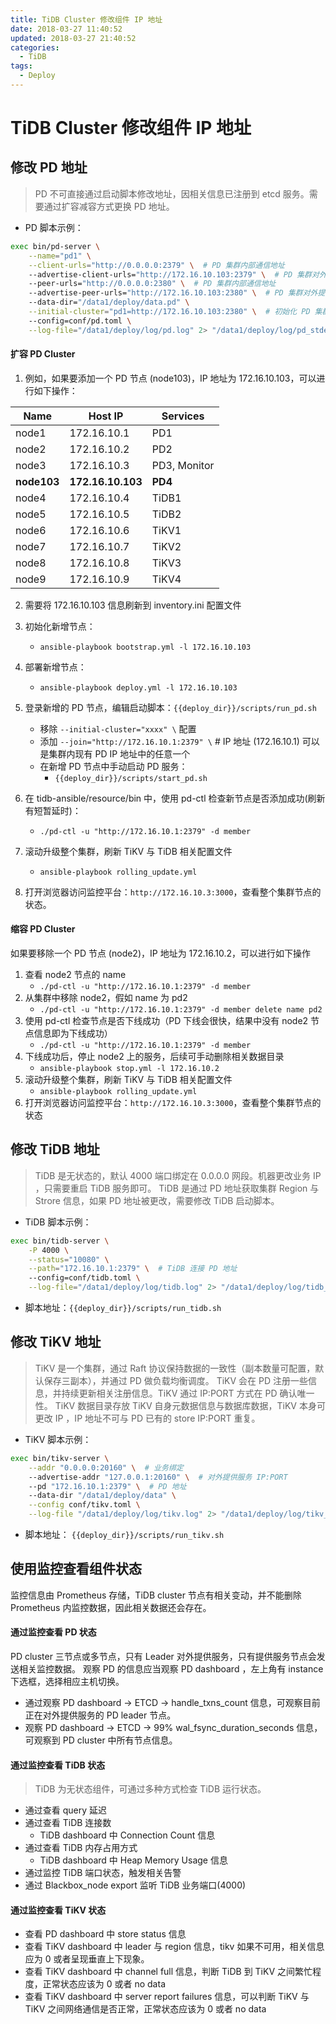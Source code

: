 ```yaml
---
title: TiDB Cluster 修改组件 IP 地址
date: 2018-03-27 11:40:52
updated: 2018-03-27 21:40:52
categories:
  - TiDB
tags:
  - Deploy
---
```

# TiDB Cluster 修改组件 IP 地址

## 修改 PD 地址

> PD 不可直接通过启动脚本修改地址，因相关信息已注册到 etcd 服务。需要通过扩容减容方式更换 PD 地址。

- PD 脚本示例：

```bash
exec bin/pd-server \
    --name="pd1" \
    --client-urls="http://0.0.0.0:2379" \  # PD 集群内部通信地址
    --advertise-client-urls="http://172.16.10.103:2379" \  # PD 集群对外提供服务地址
    --peer-urls="http://0.0.0.0:2380" \  # PD 集群内部通信地址
    --advertise-peer-urls="http://172.16.10.103:2380" \  # PD 集群对外提供服务地址
    --data-dir="/data1/deploy/data.pd" \
    --initial-cluster="pd1=http://172.16.10.103:2380" \  # 初始化 PD 集群时使用，扩容时应当换成  --join 参数
    --config=conf/pd.toml \
    --log-file="/data1/deploy/log/pd.log" 2> "/data1/deploy/log/pd_stderr.log"
```

#### 扩容 PD Cluster

1. 例如，如果要添加一个 PD 节点 (node103)，IP 地址为 172.16.10.103，可以进行如下操作：

  | Name | Host IP | Services |
  | ---- | ------- | -------- |
  | node1 | 172.16.10.1 | PD1 |
  | node2 | 172.16.10.2 | PD2 |
  | node3 | 172.16.10.3 | PD3, Monitor |
  | **node103** | **172.16.10.103** | **PD4** |
  | node4 | 172.16.10.4 | TiDB1 |
  | node5 | 172.16.10.5 | TiDB2 |
  | node6 | 172.16.10.6 | TiKV1 |
  | node7 | 172.16.10.7 | TiKV2 |
  | node8 | 172.16.10.8 | TiKV3 |
  | node9 | 172.16.10.9 | TiKV4 |

2. 需要将 172.16.10.103 信息刷新到 inventory.ini 配置文件

3. 初始化新增节点：
    - `ansible-playbook bootstrap.yml -l 172.16.10.103`

4. 部署新增节点：
    - `ansible-playbook deploy.yml -l 172.16.10.103`

5. 登录新增的 PD 节点，编辑启动脚本：`{{deploy_dir}}/scripts/run_pd.sh`
    - 移除  `--initial-cluster="xxxx" \`  配置
    - 添加  `--join="http://172.16.10.1:2379" \`  # IP 地址 (172.16.10.1) 可以是集群内现有 PD IP 地址中的任意一个
    - 在新增 PD 节点中手动启动 PD 服务：
        - `{{deploy_dir}}/scripts/start_pd.sh`

6. 在 tidb-ansible/resource/bin 中，使用 pd-ctl 检查新节点是否添加成功(刷新有短暂延时)：
    - `./pd-ctl -u "http://172.16.10.1:2379" -d member`

7. 滚动升级整个集群，刷新 TiKV 与 TiDB 相关配置文件
    - `ansible-playbook rolling_update.yml`

8. 打开浏览器访问监控平台：`http://172.16.10.3:3000`，查看整个集群节点的状态。

#### 缩容 PD Cluster

如果要移除一个 PD 节点 (node2)，IP 地址为 172.16.10.2，可以进行如下操作

1. 查看 node2 节点的 name
    - `./pd-ctl -u "http://172.16.10.1:2379" -d member`
2. 从集群中移除 node2，假如 name 为 pd2
    - `./pd-ctl -u "http://172.16.10.1:2379" -d member delete name pd2`
3. 使用 pd-ctl 检查节点是否下线成功（PD 下线会很快，结果中没有 node2 节点信息即为下线成功）
    - `./pd-ctl -u "http://172.16.10.1:2379" -d member`
4. 下线成功后，停止 node2 上的服务，后续可手动删除相关数据目录
    - `ansible-playbook stop.yml -l 172.16.10.2`
5. 滚动升级整个集群，刷新 TiKV 与 TiDB 相关配置文件
    - `ansible-playbook rolling_update.yml`
6. 打开浏览器访问监控平台：`http://172.16.10.3:3000`，查看整个集群节点的状态

## 修改 TiDB 地址

> TiDB 是无状态的，默认 4000 端口绑定在 0.0.0.0 网段。机器更改业务 IP ，只需要重启 TiDB 服务即可。
> TiDB 是通过 PD 地址获取集群 Region 与 Strore 信息，如果 PD 地址被更改，需要修改 TiDB 启动脚本。

- TiDB 脚本示例：

```bash
exec bin/tidb-server \
    -P 4000 \
    --status="10080" \
    --path="172.16.10.1:2379" \  # TiDB 连接 PD 地址
    --config=conf/tidb.toml \
    --log-file="/data1/deploy/log/tidb.log" 2> "/data1/deploy/log/tidb_stderr.log"
```

  - 脚本地址：`{{deploy_dir}}/scripts/run_tidb.sh`

## 修改 TiKV 地址

> TiKV 是一个集群，通过 Raft 协议保持数据的一致性（副本数量可配置，默认保存三副本），并通过 PD 做负载均衡调度。
> TiKV 会在 PD 注册一些信息，并持续更新相关注册信息。TiKV 通过 IP:PORT 方式在 PD 确认唯一性。
> TiKV 数据目录存放 TiKV 自身元数据信息与数据库数据，TiKV 本身可更改 IP ，IP 地址不可与 PD 已有的 store IP:PORT 重复。

- TiKV 脚本示例：

```bash
exec bin/tikv-server \
    --addr "0.0.0.0:20160" \  # 业务绑定
    --advertise-addr "127.0.0.1:20160" \  # 对外提供服务 IP:PORT
    --pd "172.16.10.1:2379" \  # PD 地址
    --data-dir "/data1/deploy/data" \
    --config conf/tikv.toml \
    --log-file "/data1/deploy/log/tikv.log" 2> "/data1/deploy/log/tikv_stderr.log"
```

  - 脚本地址： `{{deploy_dir}}/scripts/run_tikv.sh`

## 使用监控查看组件状态

监控信息由 Prometheus 存储，TiDB cluster 节点有相关变动，并不能删除 Prometheus 内监控数据，因此相关数据还会存在。

#### 通过监控查看 PD 状态

PD cluster 三节点或多节点，只有 Leader 对外提供服务，只有提供服务节点会发送相关监控数据。
观察 PD 的信息应当观察 PD dashboard ，左上角有 instance 下选框，选择相应主机切换。

- 通过观察 PD dashboard → ETCD →  handle_txns_count 信息，可观察目前正在对外提供服务的 PD leader 节点。
- 观察  PD dashboard → ETCD →  99% wal_fsync_duration_seconds 信息，可观察到 PD cluster 中所有节点信息。

#### 通过监控查看 TiDB 状态

> TiDB 为无状态组件，可通过多种方式检查 TiDB 运行状态。

- 通过查看 query 延迟
- 通过查看 TiDB 连接数
  - TiDB dashboard 中 Connection Count 信息
- 通过查看 TiDB 内存占用方式
  - TiDB dashboard 中 Heap Memory Usage 信息
- 通过监控 TiDB 端口状态，触发相关告警
- 通过 Blackbox_node export 监听 TiDB 业务端口(4000)

#### 通过监控查看 TiKV 状态

- 查看 PD dashboard 中 store status 信息
- 查看 TiKV dashboard 中 leader 与 region 信息，tikv 如果不可用，相关信息应为 0 或者呈现垂直上下现象。
- 查看 TiKV dashboard 中 channel full 信息，判断 TiDB 到 TiKV 之间繁忙程度，正常状态应该为 0 或者 no data
- 查看 TiKV dashboard 中 server report failures 信息，可以判断 TiKV 与 TiKV 之间网络通信是否正常，正常状态应该为 0 或者 no data

